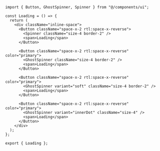 ﻿```tsx
import { Button, GhostSpinner, Spinner } from "@/components/ui";

const Loading = () => {
  return (
    <div className="inline-space">
      <Button className="space-x-2 rtl:space-x-reverse">
        <Spinner className="size-4 border-2" />
        <span>Loading</span>
      </Button>

      <Button className="space-x-2 rtl:space-x-reverse" color="primary">
        <GhostSpinner className="size-4 border-2" />
        <span>Loading</span>
      </Button>

      <Button className="space-x-2 rtl:space-x-reverse" color="primary">
        <GhostSpinner variant="soft" className="size-4 border-2" />
        <span>Loading</span>
      </Button>

      <Button className="space-x-2 rtl:space-x-reverse" color="primary">
        <GhostSpinner variant="innerDot" className="size-4" />
        <span>Loading</span>
      </Button>
    </div>
  );
};

export { Loading };

```
